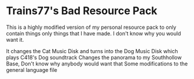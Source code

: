 # Trains77's Bad Resource Pack
This is a highly modified version of my personal resource pack to only contain things only things that I have made. I don't know why you would want it.

It changes the Cat Music Disk and turns into the Dog Music Disk which plays C418's Dog soundtrack
Changes the panorama to my Southhollow Base, Don't know why anybody would want that
Some modifications to the general language file
